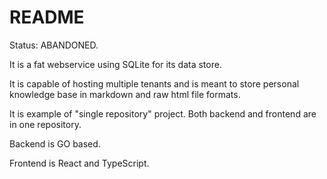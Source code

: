 # README

Status: ABANDONED.

It is a fat webservice using SQLite for its data store.

It is capable of hosting multiple tenants and is meant to store personal knowledge base in markdown and raw html file formats.

It is example of "single repository" project.  Both backend and frontend are in one repository.

Backend is GO based.

Frontend is React and TypeScript.
